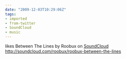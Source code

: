 ```yaml
---
date: "2009-12-03T10:29:06Z"
tags:
- imported
- from-twitter
- SoundCloud
- music
---
```

likes Between The Lines by Roobux on [SoundCloud](/tags/SoundCloud) http://soundcloud.com/roobux/roobux-between-the-lines
